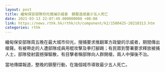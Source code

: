 ```yaml
---
layout: post
title: 緬甸保安部隊仰光搜捕示威者　鎮壓造成最少五人死亡
date: 2021-03-13 22:07:49.000000000 +08:00
link: https://news.rthk.hk/rthk/ch/component/k2/1580425-20210313.htm
categories: rthk
---
```


緬甸保安部隊周五晚在最大城市仰光，搜捕要求推翻軍方政變的示威者，期間傳出槍聲。有被帶走的人遭部隊成員用棍攻擊及拳打腳踢；有民眾到警署要求釋放被捕人士，部隊發射震撼彈驅散，有目擊者稱部隊向人群開槍，兩人中彈後不治。

當地傳媒報道，整晚的鎮壓行動，在幾個城市導致最少五人死亡。
